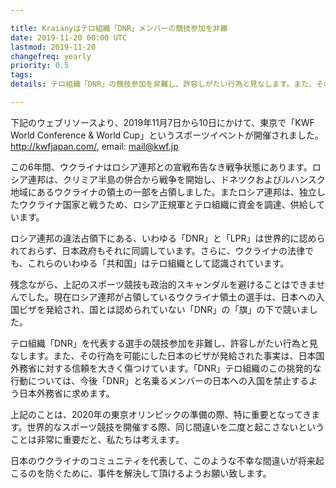```yaml
---

title: Kraianyはテロ組織「DNR」メンバーの競技参加を非難
date: 2019-11-20 00:00 UTC
lastmod: 2019-11-20
changefreq: yearly
priority: 0.5
tags:
details: テロ組織「DNR」の競技参加を非難し、許容しがたい行為と見なします。また、その行為を可能にした日本のビザが発給された事実は、日本国外務省に対する信頼を大きく傷つけています。

---
```


下記のウェブリソースより、2019年11月7日から10日にかけて、東京で「KWF World Conference & World Cup」というスポーツイベントが開催されました。 http://kwfjapan.com/, email: mail@kwf.jp

この6年間、ウクライナはロシア連邦との宣戦布告なき戦争状態にあります。ロシア連邦は、クリミア半島の併合から戦争を開始し、ドネツクおよびルハンスク地域にあるウクライナの領土の一部を占領しました。またロシア連邦は、独立したウクライナ国家と戦うため、ロシア正規軍とテロ組織に資金を調達、供給しています。

ロシア連邦の違法占領下にある、いわゆる「DNR」と「LPR」は世界的に認められておらず、日本政府もそれに同調しています。さらに、ウクライナの法律でも、これらのいわゆる「共和国」はテロ組織として認識されています。

残念ながら、上記のスポーツ競技も政治的スキャンダルを避けることはできませんでした。現在ロシア連邦が占領しているウクライナ領土の選手は、日本への入国ビザを発給され、国とは認められていない「DNR」の「旗」の下で競いました。

テロ組織「DNR」を代表する選手の競技参加を非難し、許容しがたい行為と見なします。また、その行為を可能にした日本のビザが発給された事実は、日本国外務省に対する信頼を大きく傷つけています。「DNR」テロ組織のこの挑発的な行動については、今後「DNR」と名乗るメンバーの日本への入国を禁止するよう日本外務省に求めます。

上記のことは、2020年の東京オリンピックの準備の際、特に重要となってきます。世界的なスポーツ競技を開催する際、同じ間違いを二度と起こさないということは非常に重要だと、私たちは考えます。

日本のウクライナのコミュニティを代表して、このような不幸な間違いが将来起こるのを防ぐために、事件を解決して頂けるようお願い致します。
